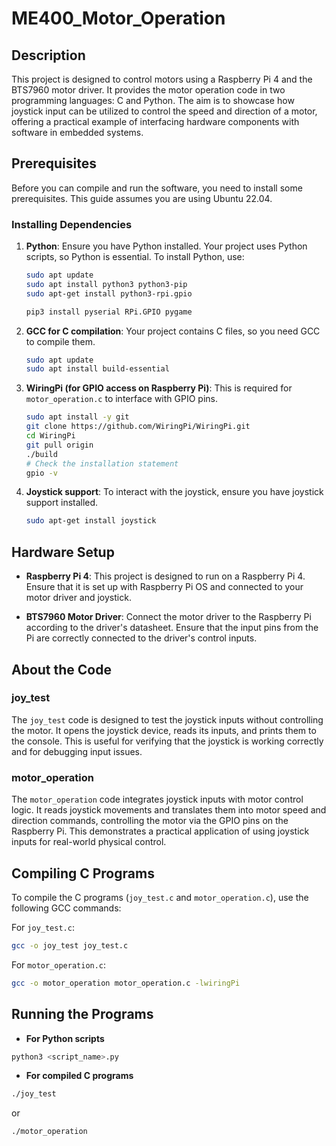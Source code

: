 # ME400_Motor_Operation

## Description

This project is designed to control motors using a Raspberry Pi 4 and the BTS7960 motor driver. It provides the motor operation code in two programming languages: C and Python. The aim is to showcase how joystick input can be utilized to control the speed and direction of a motor, offering a practical example of interfacing hardware components with software in embedded systems.

## Prerequisites

Before you can compile and run the software, you need to install some prerequisites. This guide assumes you are using Ubuntu 22.04.

### Installing Dependencies

1. **Python**: Ensure you have Python installed. Your project uses Python scripts, so Python is essential. To install Python, use:
    ```bash
    sudo apt update
    sudo apt install python3 python3-pip
    sudo apt-get install python3-rpi.gpio
    ```
    ```bash
    pip3 install pyserial RPi.GPIO pygame
    ```

2. **GCC for C compilation**: Your project contains C files, so you need GCC to compile them.
    ```bash
    sudo apt update
    sudo apt install build-essential
    ```

3. **WiringPi (for GPIO access on Raspberry Pi)**: This is required for `motor_operation.c` to interface with GPIO pins.
    ```bash
    sudo apt install -y git
    git clone https://github.com/WiringPi/WiringPi.git
    cd WiringPi
    git pull origin
    ./build
    # Check the installation statement
    gpio -v
    ```

4. **Joystick support**: To interact with the joystick, ensure you have joystick support installed.
    ```bash
    sudo apt-get install joystick
    ```

## Hardware Setup

- **Raspberry Pi 4**: This project is designed to run on a Raspberry Pi 4. Ensure that it is set up with Raspberry Pi OS and connected to your motor driver and joystick.
  
- **BTS7960 Motor Driver**: Connect the motor driver to the Raspberry Pi according to the driver's datasheet. Ensure that the input pins from the Pi are correctly connected to the driver's control inputs.


## About the Code

### joy_test

The `joy_test` code is designed to test the joystick inputs without controlling the motor. It opens the joystick device, reads its inputs, and prints them to the console. This is useful for verifying that the joystick is working correctly and for debugging input issues.

### motor_operation

The `motor_operation` code integrates joystick inputs with motor control logic. It reads joystick movements and translates them into motor speed and direction commands, controlling the motor via the GPIO pins on the Raspberry Pi. This demonstrates a practical application of using joystick inputs for real-world physical control.


## Compiling C Programs

To compile the C programs (`joy_test.c` and `motor_operation.c`), use the following GCC commands:

For `joy_test.c`:
```bash
gcc -o joy_test joy_test.c
```

For `motor_operation.c`:
```bash
gcc -o motor_operation motor_operation.c -lwiringPi
```

## Running the Programs

- **For Python scripts**
```bash
python3 <script_name>.py
```

- **For compiled C programs**
```bash
./joy_test
```
or
```bash
./motor_operation
```